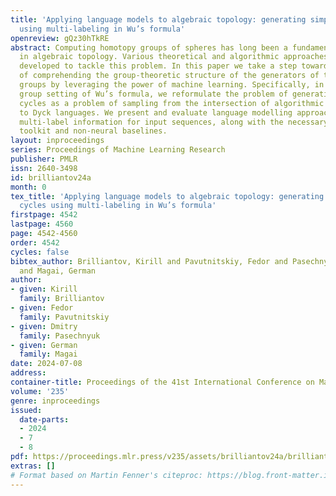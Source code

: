 ```yaml
---
title: 'Applying language models to algebraic topology: generating simplicial cycles
  using multi-labeling in Wu’s formula'
openreview: gQz30hTkRE
abstract: Computing homotopy groups of spheres has long been a fundamental objective
  in algebraic topology. Various theoretical and algorithmic approaches have been
  developed to tackle this problem. In this paper we take a step towards the goal
  of comprehending the group-theoretic structure of the generators of these homotopy
  groups by leveraging the power of machine learning. Specifically, in the simplicial
  group setting of Wu’s formula, we reformulate the problem of generating simplicial
  cycles as a problem of sampling from the intersection of algorithmic datasets related
  to Dyck languages. We present and evaluate language modelling approaches that employ
  multi-label information for input sequences, along with the necessary group-theoretic
  toolkit and non-neural baselines.
layout: inproceedings
series: Proceedings of Machine Learning Research
publisher: PMLR
issn: 2640-3498
id: brilliantov24a
month: 0
tex_title: 'Applying language models to algebraic topology: generating simplicial
  cycles using multi-labeling in Wu’s formula'
firstpage: 4542
lastpage: 4560
page: 4542-4560
order: 4542
cycles: false
bibtex_author: Brilliantov, Kirill and Pavutnitskiy, Fedor and Pasechnyuk, Dmitry
  and Magai, German
author:
- given: Kirill
  family: Brilliantov
- given: Fedor
  family: Pavutnitskiy
- given: Dmitry
  family: Pasechnyuk
- given: German
  family: Magai
date: 2024-07-08
address:
container-title: Proceedings of the 41st International Conference on Machine Learning
volume: '235'
genre: inproceedings
issued:
  date-parts:
  - 2024
  - 7
  - 8
pdf: https://proceedings.mlr.press/v235/assets/brilliantov24a/brilliantov24a.pdf
extras: []
# Format based on Martin Fenner's citeproc: https://blog.front-matter.io/posts/citeproc-yaml-for-bibliographies/
---
```

